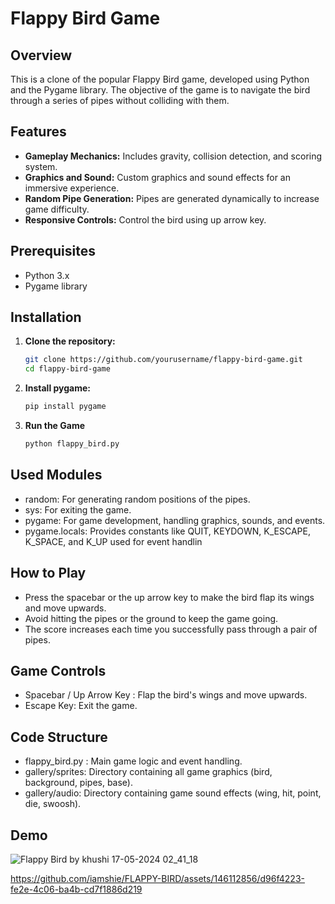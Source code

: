 # Flappy Bird Game

## Overview

This is a clone of the popular Flappy Bird game, developed using Python and the Pygame library. The objective of the game is to navigate the bird through a series of pipes without colliding with them.

## Features

- **Gameplay Mechanics:** Includes gravity, collision detection, and scoring system.
- **Graphics and Sound:** Custom graphics and sound effects for an immersive experience.
- **Random Pipe Generation:** Pipes are generated dynamically to increase game difficulty.
- **Responsive Controls:** Control the bird using up arrow key.

## Prerequisites

- Python 3.x
- Pygame library

## Installation

1. **Clone the repository:**
   ```sh
   git clone https://github.com/yourusername/flappy-bird-game.git
   cd flappy-bird-game

 2.   **Install pygame:**
      ```sh
      pip install pygame

 3. **Run the Game**
    ```sh
    python flappy_bird.py


## Used Modules
  - random: For generating random positions of the pipes.
 - sys: For exiting the game.
 - pygame: For game development, handling graphics, sounds, and events.
 - pygame.locals: Provides constants like QUIT, KEYDOWN, K_ESCAPE, K_SPACE, and K_UP used for event handlin    

## How to Play

-   Press the spacebar or the up arrow key to make the bird flap its wings and move upwards.
 -  Avoid hitting the pipes or the ground to keep the game going.
 - The score increases each time you successfully pass through a pair of pipes.
 ## Game Controls
  -  Spacebar / Up Arrow Key : Flap the bird's wings and move upwards.
 -  Escape Key: Exit the game.    

  ## Code Structure
  - flappy_bird.py : Main game logic and event handling.
  - gallery/sprites: Directory containing all game graphics (bird, background, pipes, base).
  - gallery/audio: Directory containing game sound effects (wing, hit, point, die, swoosh).
 ## Demo
   ![Flappy Bird by khushi 17-05-2024 02_41_18](https://github.com/iamshie/FLAPPY-BIRD/assets/146112856/0f9adac9-c4ac-4ca7-87b8-4b3a126d1c98)

  
https://github.com/iamshie/FLAPPY-BIRD/assets/146112856/d96f4223-fe2e-4c06-ba4b-cd7f1886d219










